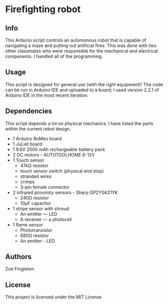 # Firefighting robot

## Info
This Arduino script controls an autonomous robot that is capable of navigating a maze and putting out artificial fires. This was done with two other classmates who were responsible for the mechanical and electrical components. I handled all of the programming.

## Usage
This script is designed for general use (with the right equipment)! The code can be run in Arduino IDE and uploaded to a board; I used version 2.2.1 of Arduino IDE in the most recent iteration.

## Dependencies
This script depends a lot on physical mechanics. I have listed the parts within the current robot design.
* 1 Arduino RoMeo board
* 1 JuLiet board
* 1 9.6V 2000 mAh rechargeable battery pack
* 2 DC motors - AUTOTOOLHOME 6-12V 
* 1 Touch sensor
  * 47kΩ resistor
  * touch sensor switch (physical end stop)
  * stranded wires
  * crimps
  * 3-pin female connector
* 2 infrared proximity sensors - Sharp GP2Y0A21YK
  * 240Ω resistor
  * 10µF capacitor
* 1 stripe sensor with shroud
  * An emitter — LED
  * A receiver — a photocell
* 1 flame sensor
  * Phototransistor
  * 680Ω resistor
  * An emitter - LED

## Authors
Zoe Fingleton

## License
This project is licensed under the MIT License
